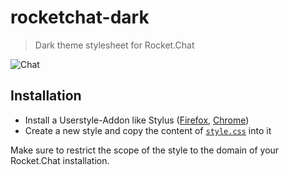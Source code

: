 # rocketchat-dark

> Dark theme stylesheet for Rocket.Chat

![Chat](screenshots/chat.png)

## Installation

- Install a Userstyle-Addon like Stylus ([Firefox](https://addons.mozilla.org/de/firefox/addon/styl-us/), [Chrome](https://chrome.google.com/webstore/detail/stylus/clngdbkpkpeebahjckkjfobafhncgmne))
- Create a new style and copy the content of [`style.css`](style.css) into it

Make sure to restrict the scope of the style to the domain of your Rocket.Chat installation.
